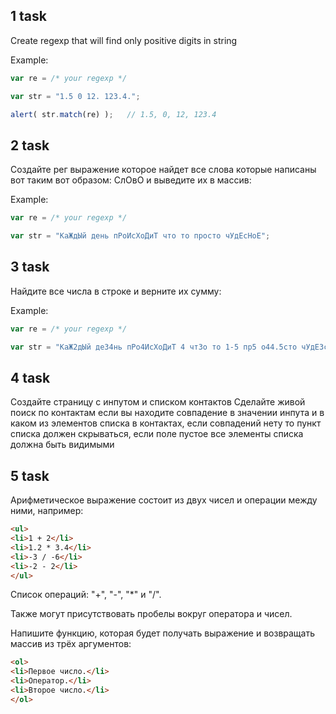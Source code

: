 ## 1 task

Create regexp that will find only positive digits in string

Example:

```javascript
var re = /* your regexp */

var str = "1.5 0 12. 123.4.";

alert( str.match(re) );   // 1.5, 0, 12, 123.4
```

## 2 task

Создайте рег выражение которое найдет все слова которые написаны вот таким вот образом: СлОвО и 
выведите их в массив:

Example:

```javascript
var re = /* your regexp */

var str = "КаЖдЫй день пРоИсХоДиТ что то просто чУдЕсНоЕ";
```

## 3 task

Найдите все числа в строке и верните их сумму:

Example:

```javascript
var re = /* your regexp */

var str = "КаЖ2дЫй де34нь пРо4ИсХоДиТ 4 чт3о то 1-5 пр5 о44.5сто чУдЕ3сНоЕ";
```

## 4 task

Создайте страницу с инпутом и списком контактов
Cделайте живой поиск по контактам если вы находите совпадение в значении инпута 
и в каком из элементов списка в контактах, если совпадений нету то пункт списка
должен скрываться, если поле пустое все элементы
списка должна быть видимыми

## 5 task

Арифметическое выражение состоит из двух чисел и операции между ними, например:

```html
<ul>
<li>1 + 2</li>
<li>1.2 * 3.4</li>
<li>-3 / -6</li>
<li>-2 - 2</li>
</ul>
```

Список операций: "+", "-", "*" и "/".

Также могут присутствовать пробелы вокруг оператора и чисел.

Напишите функцию, которая будет получать выражение и возвращать массив из трёх аргументов:

```html
<ol>
<li>Первое число.</li>
<li>Оператор.</li>
<li>Второе число.</li>
</ol>
```
